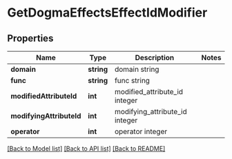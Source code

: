 # GetDogmaEffectsEffectIdModifier

## Properties
Name | Type | Description | Notes
------------ | ------------- | ------------- | -------------
**domain** | **string** | domain string | 
**func** | **string** | func string | 
**modifiedAttributeId** | **int** | modified_attribute_id integer | 
**modifyingAttributeId** | **int** | modifying_attribute_id integer | 
**operator** | **int** | operator integer | 

[[Back to Model list]](../README.md#documentation-for-models) [[Back to API list]](../README.md#documentation-for-api-endpoints) [[Back to README]](../README.md)


